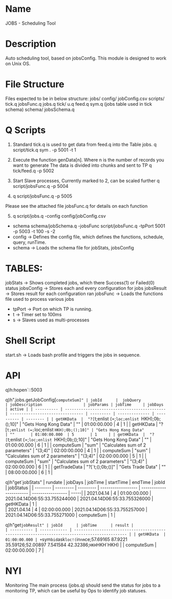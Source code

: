 # Name
JOBS - Scheduling Tool

# Description
Auto scheduling tool, based on jobsConfig.
This module is designed to work on Unix OS. 

# File Structure
Files expected to be in below structure:
jobs/
    config/
        jobConfig.csv
    scripts/
        tick.q
        jobsFunc.q
        jobs.q
    tick/
        u.q
        feed.q
        sym.q (jobs table used in tick schema)
    schema/
        jobsSchema.q

# Q Scripts

  1. Standard tick.q is used to get data from feed.q into the Table jobs. 
     q script/tick.q sym . -p 5001 -t 1
      
  2. Execute the function genData[n]. Where n is the number of records you want to generate
     The data is divided into chunks and sent to TP
     q tick/feed.q -p 5002
    
  3. Start Slave processes, Currently marked to 2, can be scaled further
     q script/jobsFunc.q -p 5004
  
  4. q script/jobsFunc.q -p 5005

  Please see the attached file jobsFunc.q for details on each function

  5. q script/jobs.q -config config/jobConfig.csv 
   - schema schema/jobSchema.q -jobsFunc script/jobsFunc.q -tpPort 5001 -p 5003 -t 100 -s -2
   - config -> Defines the config file, which defines the functions, schedule, query, runTime.
   - schema -> Loads the schema file for jobStats, jobsConfig

# TABLES:
  jobStats -> Shows completed jobs, which there Success(1) or Failed(0) status
  jobsConfig -> Stores each and every configuration for jobs
  jobsResult -> Stores result for each configuration ran
  jobsFunc -> Loads the functions file used to process various jobs
   - tpPort -> Port on which TP is running.
   - t -> Timer set to 100ms
   - s -> Slaves used as multi-processes

# Shell  Script
  start.sh -> Loads bash profile and triggers the jobs in sequence.


# API

  q)h:hopen`::5003
  
  q)h".jobs.getJobConfig[`computeSum]"
  | jobId      |  jobQuery                                    | jobDescription                  | jobParams | jobTime     | jobDays | active |
  | ---------- | -------------------------------------------- | -------------------------------- | --------- | -------------- | ---------- | -------- |
  | getHKData  |  "?[`t;enlist (=;`loc;enlist `HKH);0b;();10]" | "Gets Hong Kong Data"           |  ""      |  01:00:00.000 | 4      | 1     |
  | getHKData  |  "?[`t;enlist (=;`loc;enlist `HKH);0b;();10]" | "Gets Hong Kong Data"           | ""       | 01:00:00.000  | 5       | 1     |
  | getHKData  |  "?[`t;enlist (=;`loc;enlist `HKH);0b;();10]" | "Gets Hong Kong Data"           | ""       | 01:00:00.000  | 6       | 1     |
  | computeSum |  "sum"                                        | "Calculates sum of 2 parameters" | "(3;4)" |  02:00:00.000 | 4      | 1     |
  | computeSum |  "sum"                                        | "Calculates sum of 2 parameters" | "(3;4)" |  02:00:00.000 | 5      | 1     |
  | computeSum |  "sum"                                        | "Calculates sum of 2 parameters" | "(3;4)" |  02:00:00.000 | 6      | 1     |
  | getTradeData | "?[`t;();0b;()]"                            | "Gets Trade Data"                | ""      |  08:00:00.000 | 6    |   1 |

  q)h"get`jobStats"
  | rundate  |  jobDays | jobTime   |   startTime      |               endTime      |           jobId   |   jobStatus |
  | -------- | --------- | --------- | ------------------ | ----------------------- | ----------------- | -----|
  | 2021.04.14 | 4   | 01:00:00.000 | 2021.04.14D06:55:33.755244000 | 2021.04.14D06:55:33.755326000 | getHKData | 1  |      
  | 2021.04.14 | 4   | 02:00:00.000 | 2021.04.14D06:55:33.755257000 | 2021.04.14D06:55:33.755271000 | computeSum | 1 |       
  
  q)h"get`jobResult"
  | jobId      | jobTime      | result |                                                                                         
  | ---------- | ------------ | --------------------------------------------------------------------------------------------- |
  | getHKData  | 01:00:00.000 | +`sym`bid`ask`loc!(`in`nm`ce;57.69165 87.9221 35.59126;52.00897 7.541584 42.32386;`HKH`HKH`HKH) |
  | computeSum | 02:00:00.000 | 7 |                                                               


# NYI
Monitoring
The main process (jobs.q) should send the status for jobs to a monitoring TP, which can be useful by Ops to identify job statuses.
